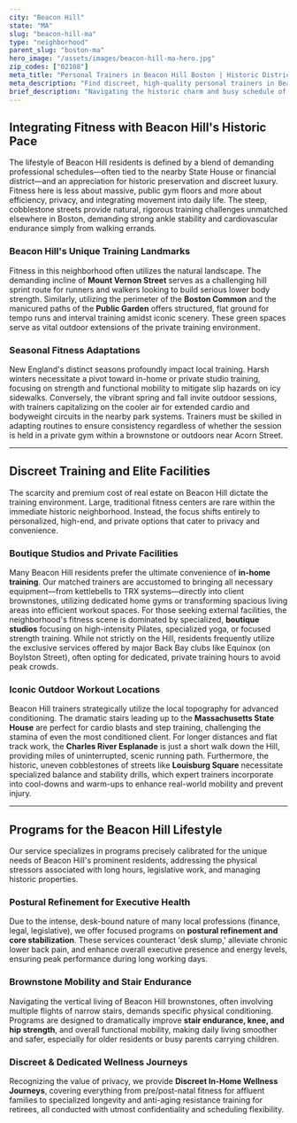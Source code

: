 ```yaml
---
city: "Beacon Hill"
state: "MA"
slug: "beacon-hill-ma"
type: "neighborhood"
parent_slug: "boston-ma"
hero_image: "/assets/images/beacon-hill-ma-hero.jpg"
zip_codes: ["02108"]
meta_title: "Personal Trainers in Beacon Hill Boston | Historic District Wellness"
meta_description: "Find discreet, high-quality personal trainers in Beacon Hill. Coaching in private home gyms and historic community centers."
brief_description: "Navigating the historic charm and busy schedule of Beacon Hill requires highly efficient fitness solutions. Our service matches you with certified personal trainers specializing in private, in-home workouts tailored to your demanding lifestyle and the neighborhood's unique terrain. Skip the commute to crowded gyms. Achieve peak performance and maintain discretion, whether training in your private brownstone gym or utilizing the nearby green spaces of the Public Garden. We offer bespoke fitness that integrates seamlessly with your affluent and demanding routine."
---
```

## Integrating Fitness with Beacon Hill's Historic Pace

The lifestyle of Beacon Hill residents is defined by a blend of demanding professional schedules—often tied to the nearby State House or financial district—and an appreciation for historic preservation and discreet luxury. Fitness here is less about massive, public gym floors and more about efficiency, privacy, and integrating movement into daily life. The steep, cobblestone streets provide natural, rigorous training challenges unmatched elsewhere in Boston, demanding strong ankle stability and cardiovascular endurance simply from walking errands.

### Beacon Hill's Unique Training Landmarks

Fitness in this neighborhood often utilizes the natural landscape. The demanding incline of **Mount Vernon Street** serves as a challenging hill sprint route for runners and walkers looking to build serious lower body strength. Similarly, utilizing the perimeter of the **Boston Common** and the manicured paths of the **Public Garden** offers structured, flat ground for tempo runs and interval training amidst iconic scenery. These green spaces serve as vital outdoor extensions of the private training environment.

### Seasonal Fitness Adaptations

New England's distinct seasons profoundly impact local training. Harsh winters necessitate a pivot toward in-home or private studio training, focusing on strength and functional mobility to mitigate slip hazards on icy sidewalks. Conversely, the vibrant spring and fall invite outdoor sessions, with trainers capitalizing on the cooler air for extended cardio and bodyweight circuits in the nearby park systems. Trainers must be skilled in adapting routines to ensure consistency regardless of whether the session is held in a private gym within a brownstone or outdoors near Acorn Street.

---

## Discreet Training and Elite Facilities

The scarcity and premium cost of real estate on Beacon Hill dictate the training environment. Large, traditional fitness centers are rare within the immediate historic neighborhood. Instead, the focus shifts entirely to personalized, high-end, and private options that cater to privacy and convenience.

### Boutique Studios and Private Facilities

Many Beacon Hill residents prefer the ultimate convenience of **in-home training**. Our matched trainers are accustomed to bringing all necessary equipment—from kettlebells to TRX systems—directly into client brownstones, utilizing dedicated home gyms or transforming spacious living areas into efficient workout spaces. For those seeking external facilities, the neighborhood's fitness scene is dominated by specialized, **boutique studios** focusing on high-intensity Pilates, specialized yoga, or focused strength training. While not strictly on the Hill, residents frequently utilize the exclusive services offered by major Back Bay clubs like Equinox (on Boylston Street), often opting for dedicated, private training hours to avoid peak crowds.

### Iconic Outdoor Workout Locations

Beacon Hill trainers strategically utilize the local topography for advanced conditioning. The dramatic stairs leading up to the **Massachusetts State House** are perfect for cardio blasts and step training, challenging the stamina of even the most conditioned client. For longer distances and flat track work, the **Charles River Esplanade** is just a short walk down the Hill, providing miles of uninterrupted, scenic running path. Furthermore, the historic, uneven cobblestones of streets like **Louisburg Square** necessitate specialized balance and stability drills, which expert trainers incorporate into cool-downs and warm-ups to enhance real-world mobility and prevent injury.

---

## Programs for the Beacon Hill Lifestyle

Our service specializes in programs precisely calibrated for the unique needs of Beacon Hill's prominent residents, addressing the physical stressors associated with long hours, legislative work, and managing historic properties.

### Postural Refinement for Executive Health

Due to the intense, desk-bound nature of many local professions (finance, legal, legislative), we offer focused programs on **postural refinement and core stabilization**. These services counteract 'desk slump,' alleviate chronic lower back pain, and enhance overall executive presence and energy levels, ensuring peak performance during long working days.

### Brownstone Mobility and Stair Endurance

Navigating the vertical living of Beacon Hill brownstones, often involving multiple flights of narrow stairs, demands specific physical conditioning. Programs are designed to dramatically improve **stair endurance, knee, and hip strength**, and overall functional mobility, making daily living smoother and safer, especially for older residents or busy parents carrying children.

### Discreet & Dedicated Wellness Journeys

Recognizing the value of privacy, we provide **Discreet In-Home Wellness Journeys**, covering everything from pre/post-natal fitness for affluent families to specialized longevity and anti-aging resistance training for retirees, all conducted with utmost confidentiality and scheduling flexibility.